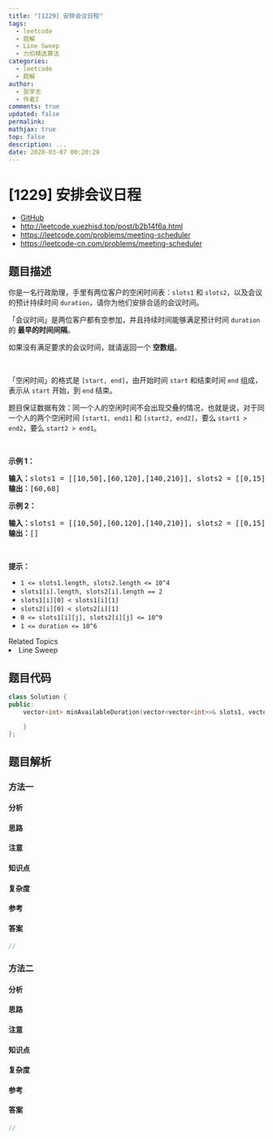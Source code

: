 ```yaml
---
title: "[1229] 安排会议日程"
tags:
  - leetcode
  - 题解
  - Line Sweep
  - 力扣精选算法
categories:
  - leetcode
  - 题解
author:
  - 张学志
  - 作者2
comments: true
updated: false
permalink:
mathjax: true
top: false
description: ...
date: 2020-03-07 00:20:29
---
```



# [1229] 安排会议日程
* [GitHub](https://github.com/algoboy101/LeetCodeCrowdsource/tree/master/_posts/QA/%5B1229%5D%20%E5%AE%89%E6%8E%92%E4%BC%9A%E8%AE%AE%E6%97%A5%E7%A8%8B.md)
* http://leetcode.xuezhisd.top/post/b2b14f6a.html
* https://leetcode.com/problems/meeting-scheduler
* https://leetcode-cn.com/problems/meeting-scheduler


## 题目描述

<p>你是一名行政助理，手里有两位客户的空闲时间表：<code>slots1</code> 和 <code>slots2</code>，以及会议的预计持续时间&nbsp;<code>duration</code>，请你为他们安排合适的会议时间。</p>

<p>「会议时间」是两位客户都有空参加，并且持续时间能够满足预计时间&nbsp;<code>duration</code> 的 <strong>最早的时间间隔</strong>。</p>

<p>如果没有满足要求的会议时间，就请返回一个 <strong>空数组</strong>。</p>

<p>&nbsp;</p>

<p>「空闲时间」的格式是&nbsp;<code>[start, end]</code>，由开始时间&nbsp;<code>start</code>&nbsp;和结束时间&nbsp;<code>end</code>&nbsp;组成，表示从&nbsp;<code>start</code>&nbsp;开始，到 <code>end</code>&nbsp;结束。&nbsp;</p>

<p>题目保证数据有效：同一个人的空闲时间不会出现交叠的情况，也就是说，对于同一个人的两个空闲时间&nbsp;<code>[start1, end1]</code>&nbsp;和&nbsp;<code>[start2, end2]</code>，要么&nbsp;<code>start1 &gt; end2</code>，要么&nbsp;<code>start2 &gt; end1</code>。</p>

<p>&nbsp;</p>

<p><strong>示例 1：</strong></p>

<pre><strong>输入：</strong>slots1 = [[10,50],[60,120],[140,210]], slots2 = [[0,15],[60,70]], duration = 8
<strong>输出：</strong>[60,68]
</pre>

<p><strong>示例 2：</strong></p>

<pre><strong>输入：</strong>slots1 = [[10,50],[60,120],[140,210]], slots2 = [[0,15],[60,70]], duration = 12
<strong>输出：</strong>[]
</pre>

<p>&nbsp;</p>

<p><strong>提示：</strong></p>

<ul>
	<li><code>1 &lt;= slots1.length, slots2.length &lt;= 10^4</code></li>
	<li><code>slots1[i].length, slots2[i].length == 2</code></li>
	<li><code>slots1[i][0] &lt; slots1[i][1]</code></li>
	<li><code>slots2[i][0] &lt; slots2[i][1]</code></li>
	<li><code>0 &lt;= slots1[i][j], slots2[i][j] &lt;= 10^9</code></li>
	<li><code>1 &lt;= duration &lt;= 10^6&nbsp;</code></li>
</ul>
<div><div>Related Topics</div><div><li>Line Sweep</li></div></div>


## 题目代码

```cpp
class Solution {
public:
    vector<int> minAvailableDuration(vector<vector<int>>& slots1, vector<vector<int>>& slots2, int duration) {

    }
};
```


## 题目解析


### 方法一

#### 分析

#### 思路

#### 注意

#### 知识点

#### 复杂度

#### 参考

#### 答案

```cpp
//
```


### 方法二

#### 分析

#### 思路

#### 注意

#### 知识点

#### 复杂度

#### 参考

#### 答案

```cpp
//
```


